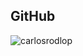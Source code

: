 ## GitHub

<p><img align="center" src="https://github-readme-streak-stats.herokuapp.com/?user=carlosrodlop&" alt="carlosrodlop" /></p>
